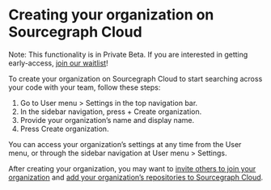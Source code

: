 # Creating your organization on Sourcegraph Cloud
Note: This functionality is in Private Beta. If you are interested in getting early-access, [join our waitlist](https://share.hsforms.com/14OQ3RoPpQTOXvZlUpgx6-A1n7ku)!

To create your organization on Sourcegraph Cloud to start searching across your code with your team, follow these steps:

1. Go to User menu > Settings in the top navigation bar.
2. In the sidebar navigation, press + Create organization.
3. Provide your organization’s name and display name.
4. Press Create organization.

You can access your organization’s settings at any time from the User menu, or through the sidebar navigation at User menu > Settings.

After creating your organization, you may want to [invite others to join your organization](./inviting_users_to_org_on_sourcegraph_cloud.md) and [add your organization’s repositories to Sourcegraph Cloud](./adding_your_org_repos_to_cloud.md).
